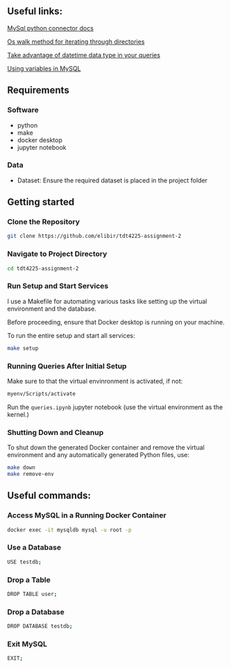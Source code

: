  ## Useful links:

 [MySql python connector docs](https://dev.mysql.com/doc/connector-python/en/connector-python-examples.html)

 [Os walk method for iterating through directories](https://www.geeksforgeeks.org/os-walk-python/)

 [Take advantage of datetime data type in your queries](https://dev.mysql.com/doc/refman/8.0/en/date-and-time-functions.html)

 [Using variables in MySQL](https://www.mysqltutorial.org/mysql-basics/mysql-variables/)

## Requirements

### Software
- python
- make
- docker desktop
- jupyter notebook

### Data
- Dataset: Ensure the required dataset is placed in the project folder

## Getting started
### Clone the Repository
```bash
git clone https://github.com/elibir/tdt4225-assignment-2
```

### Navigate to Project Directory
```bash
cd tdt4225-assignment-2
```

### Run Setup and Start Services
I use a Makefile for automating various tasks like setting up the virtual environment and the database.

Before proceeding, ensure that Docker desktop is running on your machine.

To run the entire setup and start all services:
```bash
make setup
```

### Running Queries After Initial Setup
Make sure to that the virtual envinronment is activated, if not:
```bash
myenv/Scripts/activate
```
Run the ```queries.ipynb``` jupyter notebook (use the virtual environment as the kernel.)

### Shutting Down and Cleanup
To shut down the generated Docker container and remove the virtual environment and any automatically generated Python files, use:
```bash
make down
make remove-env
```

## Useful commands:

### Access MySQL in a Running Docker Container
```bash
docker exec -it mysqldb mysql -u root -p
``` 
### Use a Database
```bash
USE testdb;
```
### Drop a Table
```bash 
DROP TABLE user;
```
### Drop a Database
```bash 
DROP DATABASE testdb;
```
### Exit MySQL
```bash
EXIT;
```
